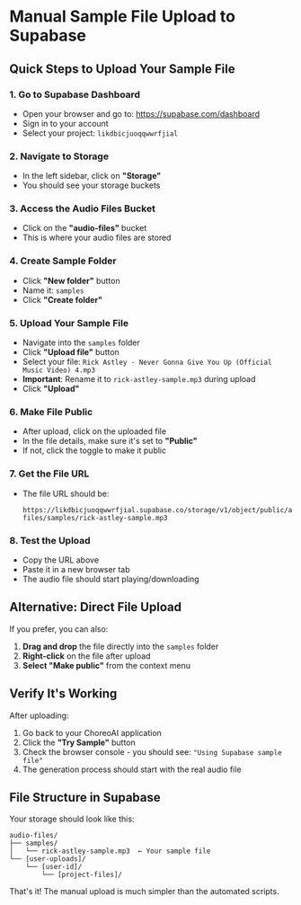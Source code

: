 # Manual Sample File Upload to Supabase

## Quick Steps to Upload Your Sample File

### 1. Go to Supabase Dashboard
- Open your browser and go to: https://supabase.com/dashboard
- Sign in to your account
- Select your project: `likdbicjuoqqwwrfjial`

### 2. Navigate to Storage
- In the left sidebar, click on **"Storage"**
- You should see your storage buckets

### 3. Access the Audio Files Bucket
- Click on the **"audio-files"** bucket
- This is where your audio files are stored

### 4. Create Sample Folder
- Click **"New folder"** button
- Name it: `samples`
- Click **"Create folder"**

### 5. Upload Your Sample File
- Navigate into the `samples` folder
- Click **"Upload file"** button
- Select your file: `Rick Astley - Never Gonna Give You Up (Official Music Video) 4.mp3`
- **Important**: Rename it to `rick-astley-sample.mp3` during upload
- Click **"Upload"**

### 6. Make File Public
- After upload, click on the uploaded file
- In the file details, make sure it's set to **"Public"**
- If not, click the toggle to make it public

### 7. Get the File URL
- The file URL should be:
  ```
  https://likdbicjuoqqwwrfjial.supabase.co/storage/v1/object/public/audio-files/samples/rick-astley-sample.mp3
  ```

### 8. Test the Upload
- Copy the URL above
- Paste it in a new browser tab
- The audio file should start playing/downloading

## Alternative: Direct File Upload

If you prefer, you can also:

1. **Drag and drop** the file directly into the `samples` folder
2. **Right-click** on the file after upload
3. **Select "Make public"** from the context menu

## Verify It's Working

After uploading:

1. Go back to your ChoreoAI application
2. Click the **"Try Sample"** button
3. Check the browser console - you should see: `"Using Supabase sample file"`
4. The generation process should start with the real audio file

## File Structure in Supabase

Your storage should look like this:
```
audio-files/
├── samples/
│   └── rick-astley-sample.mp3  ← Your sample file
└── [user-uploads]/
    └── [user-id]/
        └── [project-files]/
```

That's it! The manual upload is much simpler than the automated scripts.
